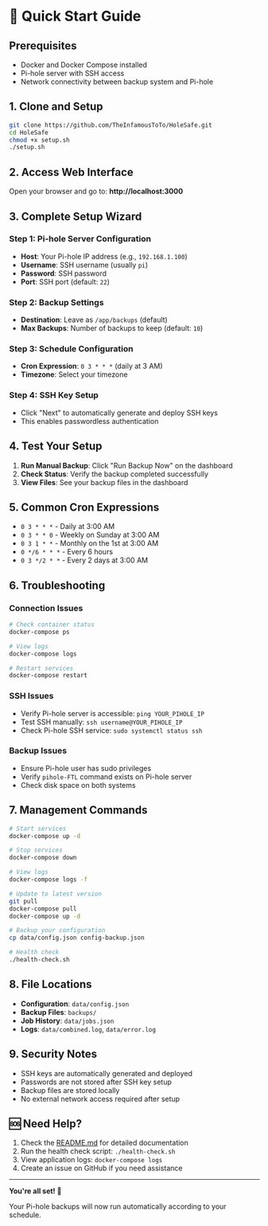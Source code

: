 # 🚀 Quick Start Guide

## Prerequisites
- Docker and Docker Compose installed
- Pi-hole server with SSH access
- Network connectivity between backup system and Pi-hole

## 1. Clone and Setup

```bash
git clone https://github.com/TheInfamousToTo/HoleSafe.git
cd HoleSafe
chmod +x setup.sh
./setup.sh
```

## 2. Access Web Interface

Open your browser and go to: **http://localhost:3000**

## 3. Complete Setup Wizard

### Step 1: Pi-hole Server Configuration
- **Host**: Your Pi-hole IP address (e.g., `192.168.1.100`)
- **Username**: SSH username (usually `pi`)
- **Password**: SSH password
- **Port**: SSH port (default: `22`)

### Step 2: Backup Settings
- **Destination**: Leave as `/app/backups` (default)
- **Max Backups**: Number of backups to keep (default: `10`)

### Step 3: Schedule Configuration
- **Cron Expression**: `0 3 * * *` (daily at 3 AM)
- **Timezone**: Select your timezone

### Step 4: SSH Key Setup
- Click "Next" to automatically generate and deploy SSH keys
- This enables passwordless authentication

## 4. Test Your Setup

1. **Run Manual Backup**: Click "Run Backup Now" on the dashboard
2. **Check Status**: Verify the backup completed successfully
3. **View Files**: See your backup files in the dashboard

## 5. Common Cron Expressions

- `0 3 * * *` - Daily at 3:00 AM
- `0 3 * * 0` - Weekly on Sunday at 3:00 AM
- `0 3 1 * *` - Monthly on the 1st at 3:00 AM
- `0 */6 * * *` - Every 6 hours
- `0 3 */2 * *` - Every 2 days at 3:00 AM

## 6. Troubleshooting

### Connection Issues
```bash
# Check container status
docker-compose ps

# View logs
docker-compose logs

# Restart services
docker-compose restart
```

### SSH Issues
- Verify Pi-hole server is accessible: `ping YOUR_PIHOLE_IP`
- Test SSH manually: `ssh username@YOUR_PIHOLE_IP`
- Check Pi-hole SSH service: `sudo systemctl status ssh`

### Backup Issues
- Ensure Pi-hole user has sudo privileges
- Verify `pihole-FTL` command exists on Pi-hole server
- Check disk space on both systems

## 7. Management Commands

```bash
# Start services
docker-compose up -d

# Stop services
docker-compose down

# View logs
docker-compose logs -f

# Update to latest version
git pull
docker-compose pull
docker-compose up -d

# Backup your configuration
cp data/config.json config-backup.json

# Health check
./health-check.sh
```

## 8. File Locations

- **Configuration**: `data/config.json`
- **Backup Files**: `backups/`
- **Job History**: `data/jobs.json`
- **Logs**: `data/combined.log`, `data/error.log`

## 9. Security Notes

- SSH keys are automatically generated and deployed
- Passwords are not stored after SSH key setup
- Backup files are stored locally
- No external network access required after setup

## 🆘 Need Help?

1. Check the [README.md](README.md) for detailed documentation
2. Run the health check script: `./health-check.sh`
3. View application logs: `docker-compose logs`
4. Create an issue on GitHub if you need assistance

---

**You're all set! 🎉**

Your Pi-hole backups will now run automatically according to your schedule.
